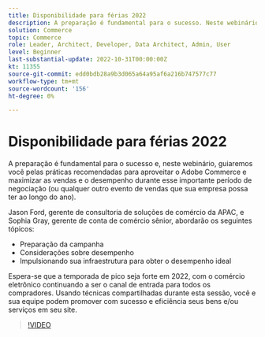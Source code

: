 ```yaml
---
title: Disponibilidade para férias 2022
description: A preparação é fundamental para o sucesso. Neste webinário, guiaremos você pelas práticas recomendadas para aproveitar o Adobe Commerce a fim de maximizar as vendas e o desempenho durante esse importante período de negociação.
solution: Commerce
topic: Commerce
role: Leader, Architect, Developer, Data Architect, Admin, User
level: Beginner
last-substantial-update: 2022-10-31T00:00:00Z
kt: 11355
source-git-commit: edd0bdb28a9b3d065a64a95af6a216b747577c77
workflow-type: tm+mt
source-wordcount: '156'
ht-degree: 0%

---
```


# Disponibilidade para férias 2022

A preparação é fundamental para o sucesso e, neste webinário, guiaremos você pelas práticas recomendadas para aproveitar o Adobe Commerce e maximizar as vendas e o desempenho durante esse importante período de negociação (ou qualquer outro evento de vendas que sua empresa possa ter ao longo do ano).

Jason Ford, gerente de consultoria de soluções de comércio da APAC, e Sophia Gray, gerente de conta de comércio sênior, abordarão os seguintes tópicos:

* Preparação da campanha
* Considerações sobre desempenho
* Impulsionando sua infraestrutura para obter o desempenho ideal

Espera-se que a temporada de pico seja forte em 2022, com o comércio eletrônico continuando a ser o canal de entrada para todos os compradores. Usando técnicas compartilhadas durante esta sessão, você e sua equipe podem promover com sucesso e eficiência seus bens e/ou serviços em seu site.

>[!VIDEO](https://video.tv.adobe.com/v/3410542/?quality=12&learn=on)
